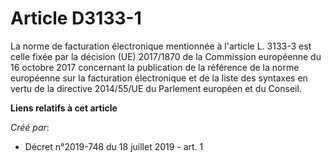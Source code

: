 # Article D3133-1

La norme de facturation électronique mentionnée à l'article L. 3133-3 est celle fixée par la décision (UE) 2017/1870 de la
Commission européenne du 16 octobre 2017 concernant la publication de la référence de la norme européenne sur la facturation
électronique et de la liste des syntaxes en vertu de la directive 2014/55/UE du Parlement européen et du Conseil.

**Liens relatifs à cet article**

_Créé par_:

  - Décret n°2019-748 du 18 juillet 2019 - art. 1
